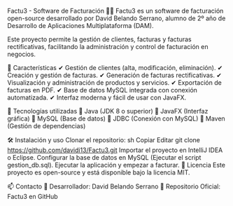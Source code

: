 Factu3 - Software de Facturación 📄💼
Factu3 es un software de facturación open-source desarrollado por David Belando Serrano, alumno de 2º año de Desarrollo de Aplicaciones Multiplataforma (DAM).

Este proyecto permite la gestión de clientes, facturas y facturas rectificativas, facilitando la administración y control de facturación en negocios.

📌 Características
✔ Gestión de clientes (alta, modificación, eliminación).
✔ Creación y gestión de facturas.
✔ Generación de facturas rectificativas.
✔ Visualización y administración de productos y servicios.
✔ Exportación de facturas en PDF.
✔ Base de datos MySQL integrada con conexión automatizada.
✔ Interfaz moderna y fácil de usar con JavaFX.

📂 Tecnologías utilizadas
🔹 Java (JDK 8 o superior)
🔹 JavaFX (Interfaz gráfica)
🔹 MySQL (Base de datos)
🔹 JDBC (Conexión con MySQL)
🔹 Maven (Gestión de dependencias)

🛠 Instalación y uso
Clonar el repositorio:
sh
Copiar
Editar
git clone https://github.com/davidi13/Factu3.git
Importar el proyecto en IntelliJ IDEA o Eclipse.
Configurar la base de datos en MySQL (Ejecutar el script gestion_db.sql).
Ejecutar la aplicación y empezar a facturar.
📖 Licencia
Este proyecto es open-source y está disponible bajo la licencia MIT.

📫 Contacto
📌 Desarrollador: David Belando Serrano
📌 Repositorio Oficial: Factu3 en GitHub

